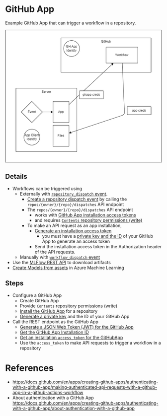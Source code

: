 
# GitHub App
Example GitHub App that can trigger a workflow in a repository.

![Architecture Overview](architecture_overview.png)

## Details

* Workflows can be triggered using
    * Externally with [`repository_dispatch` event](https://docs.github.com/en/actions/using-workflows/events-that-trigger-workflows#repository_dispatch).
        * [Create a repository dispatch event](https://docs.github.com/en/rest/repos/repos?apiVersion=2022-11-28#create-a-repository-dispatch-event) by calling the `repos/{owner}/{repo}/dispatches` API endpoint
        * The `repos/{owner}/{repo}/dispatches` API endpoint
            * works with [GitHub App installation access tokens](https://docs.github.com/en/apps/creating-github-apps/authenticating-with-a-github-app/generating-an-installation-access-token-for-a-github-app)
            * and requires [`Contents` repository permissions (write)](https://docs.github.com/en/rest/authentication/permissions-required-for-github-apps?apiVersion=2022-11-28#repository-permissions-for-contents)
        * To make an API request as an app installation,
            * [Generate an installation access token](https://docs.github.com/en/apps/creating-github-apps/authenticating-with-a-github-app/authenticating-as-a-github-app-installation#generating-an-installation-access-token)
                * you must have a [private key and the ID](https://docs.github.com/en/apps/creating-github-apps/authenticating-with-a-github-app/managing-private-keys-for-github-apps) of your GitHub App to generate an access token
            * Send the installation access token in the Authorization header of the API requests.
    * Manually with [`workflow_dispatch` event](https://docs.github.com/en/rest/actions/workflows?apiVersion=2022-11-28#create-a-workflow-dispatch-event)
* Use the [MLFlow REST API](https://mlflow.org/docs/latest/rest-api.html) to download artifacts
* [Create Models from assets](https://learn.microsoft.com/en-us/azure/machine-learning/how-to-manage-models-mlflow?view=azureml-api-2#creating-models-from-assets) in Azure Machine Learning

## Steps

* Configure a GitHub App
    * Create GitHub App
    * Provide `Contents` repository permissions (write)
    * [Install the GitHub App](https://docs.github.com/en/apps/using-github-apps/installing-your-own-github-app) for a repository
    * [Generate a private key](https://docs.github.com/en/apps/creating-github-apps/authenticating-with-a-github-app/managing-private-keys-for-github-apps) and the ID of your GitHub App
* Call the REST endpoint as the GitHub App
    * [Generate a JSON Web Token (JWT) for the GitHub App](https://docs.github.com/en/apps/creating-github-apps/authenticating-with-a-github-app/generating-a-json-web-token-jwt-for-a-github-app)
    * [Get the GitHub App Installation ID](https://docs.github.com/en/rest/apps/apps?apiVersion=2022-11-28#list-installations-for-the-authenticated-app)
    * [Get an installation `access_token` for the GitHubApp](https://docs.github.com/en/rest/apps/apps?apiVersion=2022-11-28#create-an-installation-access-token-for-an-app)
    * Use the `access_token` to make API requests to trigger a workflow in a repository


# References
* https://docs.github.com/en/apps/creating-github-apps/authenticating-with-a-github-app/making-authenticated-api-requests-with-a-github-app-in-a-github-actions-workflow
* About authentication with a GitHub App https://docs.github.com/en/apps/creating-github-apps/authenticating-with-a-github-app/about-authentication-with-a-github-app
